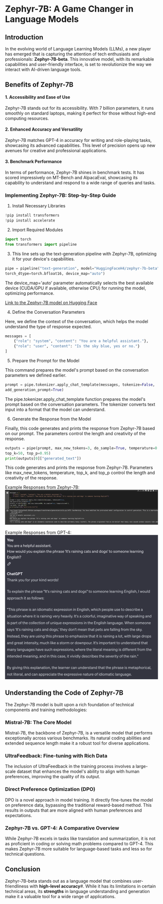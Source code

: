 # Zephyr-7B: A Game Changer in Language Models

## Introduction

In the evolving world of Language Learning Models (LLMs), a new player has emerged that is capturing the attention of tech enthusiasts and professionals: **Zephyr-7B-beta**. This innovative model, with its remarkable capabilities and user-friendly interface, is set to revolutionize the way we interact with AI-driven language tools.

## Benefits of Zephyr-7B

#### 1. Accessibility and Ease of Use
Zephyr-7B stands out for its accessibility. With 7 billion parameters, it runs smoothly on standard laptops, making it perfect for those without high-end computing resources.

#### 2. Enhanced Accuracy and Versatility
Zephyr-7B matches GPT-4 in accuracy for writing and role-playing tasks, showcasing its advanced capabilities. This level of precision opens up new avenues for creative and professional applications.

#### 3. Benchmark Performance
In terms of performance, Zephyr-7B shines in benchmark tests. It has scored impressively on MT-Bench and AlpacaEval, showcasing its capability to understand and respond to a wide range of queries and tasks.

### Implementing Zephyr-7B: Step-by-Step Guide
1. Install Necessary Libraries
```python
!pip install transformers
!pip install accelerate
```

2. Import Required Modules
```python
import torch
from transformers import pipeline
```

3. This line sets up the text-generation pipeline with Zephyr-7B, optimizing it for your device's capabilities.
```python
pipe = pipeline("text-generation", model="HuggingFaceH4/zephyr-7b-beta",
torch_dtype=torch.bfloat16, device_map="auto")
```
The device_map='auto' parameter automatically selects the best available device (CUDA/GPU if available, otherwise CPU) for running the model, optimizing performance.

[Link to the Zephyr-7B model on Hugging Face](https://huggingface.co/HuggingFaceH4/zephyr-7b-beta)

4. Define the Conversation Parameters

Here, we define the context of the conversation, which helps the model understand the type of response expected.

```python
messages = [
    {"role": "system", "content": "You are a helpful assistant."},
    {"role": "user", "content": "Is the sky blue, yes or no."}
]
```

5. Prepare the Prompt for the Model

This command prepares the model's prompt based on the conversation parameters we defined earlier.

```python
prompt = pipe.tokenizer.apply_chat_template(messages, tokenize=False,
add_generation_prompt=True)
```

The pipe.tokenizer.apply_chat_template function prepares the model's prompt based on the conversation parameters. The tokenizer converts text input into a format that the model can understand.

6. Generate the Response from the Model

Finally, this code generates and prints the response from Zephyr-7B based on our prompt. The parameters control the length and creativity of the response.

```python
outputs = pipe(prompt, max_new_tokens=3, do_sample=True, temperature=0.7,
top_k=50, top_p=0.95)
print(outputs[0]["generated_text"])
```

This code generates and prints the response from Zephyr-7B. Parameters like max_new_tokens, temperature, top_k, and top_p control the length and creativity of the response.

Example Responses from Zephyr-7B:
![Alt text](images/zephyr-7B_answer.png)

Example Responses from GPT-4:
![Alt text](images/gpt-4_answer.png)

## Understanding the Code of Zephyr-7B

The Zephyr-7B model is built upon a rich foundation of technical components and training methodologies:

### Mistral-7B: The Core Model
Mistral-7B, the backbone of Zephyr-7B, is a versatile model that performs exceptionally across various benchmarks. Its natural coding abilities and extended sequence length make it a robust tool for diverse applications.

### UltraFeedback: Fine-tuning with Rich Data
The inclusion of UltraFeedback in the training process involves a large-scale dataset that enhances the model's ability to align with human preferences, improving the quality of its output.

### Direct Preference Optimization (DPO)
DPO is a novel approach in model training. It directly fine-tunes the model on preference data, bypassing the traditional reward-based method. This results in outputs that are more aligned with human preferences and expectations.

### Zephyr-7B vs. GPT-4: A Comparative Overview

While Zephyr-7B excels in tasks like translation and summarization, it is not as proficient in coding or solving math problems compared to GPT-4. This makes Zephyr-7B more suitable for language-based tasks and less so for technical questions.

## Conclusion

Zephyr-7B-beta stands out as a language model that combines user-friendliness with **high-level accuracy**#. While it has its limitations in certain technical areas, its **strengths** in language understanding and generation make it a valuable tool for a wide range of applications.